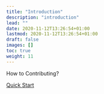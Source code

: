 ```yaml
---
title: "Introduction"
description: "introduction"
lead: ""
date: 2020-11-12T13:26:54+01:00
lastmod: 2020-11-12T13:26:54+01:00
draft: false
images: []
toc: true
weight: 11
---
```


How to Contributing?

[Quick Start](../contributing/guide)